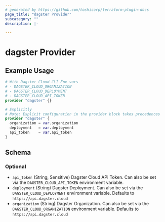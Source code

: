 ```yaml
---
# generated by https://github.com/hashicorp/terraform-plugin-docs
page_title: "dagster Provider"
subcategory: ""
description: |-

---
```


# dagster Provider



## Example Usage

```terraform
# With Dagster Cloud CLI Env vars
# - DAGSTER_CLOUD_ORGANIZATION
# - DAGSTER_CLOUD_DEPLOYMENT
# - DAGSTER_CLOUD_API_TOKEN
provider "dagster" {}

# Explicitly
# Note: Explicit configuration in the provider block takes precedences over the Env vars from the example above.
provider "dagster" {
  organization = var.organization
  deployment   = var.deployment
  api_token    = var.api_token
}
```

<!-- schema generated by tfplugindocs -->
## Schema

### Optional

- `api_token` (String, Sensitive) Dagster Cloud API Token. Can also be set via the `DAGSTER_CLOUD_API_TOKEN` environment variable.
- `deployment` (String) Dagster Deployment. Can also be set via the `DAGSTER_CLOUD_DEPLOYMENT` environment variable. Defaults to `https://api.dagster.cloud`
- `organization` (String) Dagster Organization. Can also be set via the `DAGSTER_CLOUD_ORGANIZATION` environment variable. Defaults to `https://api.dagster.cloud`
